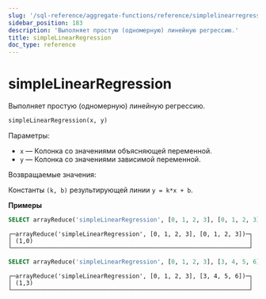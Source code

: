 ```yaml
---
slug: '/sql-reference/aggregate-functions/reference/simplelinearregression'
sidebar_position: 183
description: 'Выполняет простую (одномерную) линейную регрессию.'
title: simpleLinearRegression
doc_type: reference
---
```

# simpleLinearRegression

Выполняет простую (одномерную) линейную регрессию.

```sql
simpleLinearRegression(x, y)
```

Параметры:

- `x` — Колонка со значениями объясняющей переменной.
- `y` — Колонка со значениями зависимой переменной.

Возвращаемые значения:

Константы `(k, b)` результирующей линии `y = k*x + b`.

**Примеры**

```sql
SELECT arrayReduce('simpleLinearRegression', [0, 1, 2, 3], [0, 1, 2, 3])
```

```text
┌─arrayReduce('simpleLinearRegression', [0, 1, 2, 3], [0, 1, 2, 3])─┐
│ (1,0)                                                             │
└───────────────────────────────────────────────────────────────────┘
```

```sql
SELECT arrayReduce('simpleLinearRegression', [0, 1, 2, 3], [3, 4, 5, 6])
```

```text
┌─arrayReduce('simpleLinearRegression', [0, 1, 2, 3], [3, 4, 5, 6])─┐
│ (1,3)                                                             │
└───────────────────────────────────────────────────────────────────┘
```